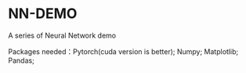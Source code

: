 # NN-DEMO
 A series of Neural Network demo  

 Packages needed：Pytorch(cuda version is better);
                  Numpy;
                  Matplotlib;
                  Pandas;

